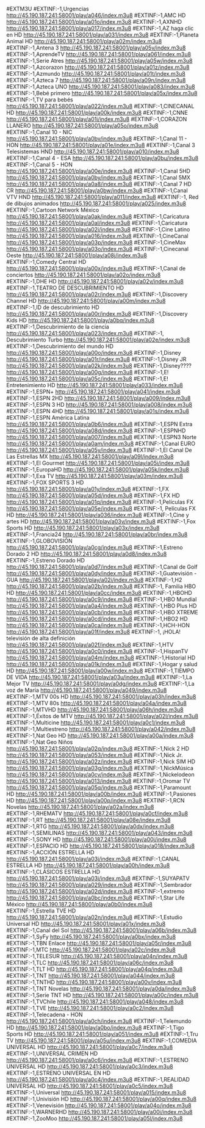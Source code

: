 #EXTM3U
#EXTINF:-1,Urgencias
http://45.190.187.241:58001/play/a046/index.m3u8
#EXTINF:-1,AMC HD
http://45.190.187.241:58001/play/a01o/index.m3u8
#EXTINF:-1,AXNHD
http://45.190.187.241:58001/play/a017/index.m3u8
#EXTINF:-1,AZ haga clic en HD
http://45.190.187.241:58001/play/a031/index.m3u8
#EXTINF:-1,Planeta Animal HD
http://45.190.187.241:58001/play/a02m/index.m3u8
#EXTINF:-1,Antena 3
http://45.190.187.241:58001/play/a05v/index.m3u8
#EXTINF:-1,AprendeTV
http://45.190.187.241:58001/play/a061/index.m3u8
#EXTINF:-1,Serie Atres
http://45.190.187.241:58001/play/a05w/index.m3u8
#EXTINF:-1,Azcorazon
http://45.190.187.241:58001/play/a01z/index.m3u8
#EXTINF:-1,Azmundo
http://45.190.187.241:58001/play/a01t/index.m3u8
#EXTINF:-1,Azteca 7
http://45.190.187.241:58001/play/a09n/index.m3u8
#EXTINF:-1,Azteca UNO
http://45.190.187.241:58001/play/a083/index.m3u8
#EXTINF:-1,Bebé primero
http://45.190.187.241:58001/play/a05x/index.m3u8
#EXTINF:-1,TV para bebés
http://45.190.187.241:58001/play/a022/index.m3u8
#EXTINF:-1,CINECANAL HD
http://45.190.187.241:58001/play/a00k/index.m3u8
#EXTINF:-1,CNNE
http://45.190.187.241:58001/play/a01i/index.m3u8
#EXTINF:-1,CORAZON LLANERO
http://45.190.187.241:58001/play/a05o/index.m3u8
#EXTINF:-1,Canal 10 - NIC
http://45.190.187.241:58001/play/a0bv/index.m3u8
#EXTINF:-1,Canal 11 - HON
http://45.190.187.241:58001/play/a01e/index.m3u8
#EXTINF:-1,Canal 3 Telesistemas HND
http://45.190.187.241:58001/play/a010/index.m3u8
#EXTINF:-1,Canal 4 - ESA
http://45.190.187.241:58001/play/a0bu/index.m3u8
#EXTINF:-1,Canal 5 - HON
http://45.190.187.241:58001/play/a00e/index.m3u8
#EXTINF:-1,Canal 5HD
http://45.190.187.241:58001/play/a0by/index.m3u8
#EXTINF:-1,Canal 5MX
http://45.190.187.241:58001/play/a0a8/index.m3u8
#EXTINF:-1,Canal 7 HD CR
http://45.190.187.241:58001/play/a0bw/index.m3u8
#EXTINF:-1,Canal VTV HND
http://45.190.187.241:58001/play/a011/index.m3u8
#EXTINF:-1, Red de dibujos animados
http://45.190.187.241:58001/play/a025/index.m3u8
#EXTINF:-1,Cartoon Network México
http://45.190.187.241:58001/play/a0ak/index.m3u8
#EXTINF:-1,Caricatura
http://45.190.187.241:58001/play/a0al/index.m3u8
#EXTINF:-1,Caricatura
http://45.190.187.241:58001/play/a02j/index.m3u8
#EXTINF:-1,Cine Latino
http://45.190.187.241:58001/play/a016/index.m3u8
#EXTINF:-1,CineCanal
http://45.190.187.241:58001/play/a03p/index.m3u8
#EXTINF:-1,CineMax
http://45.190.187.241:58001/play/a03o/index.m3u8
#EXTINF:-1,Cinecanal Oeste
http://45.190.187.241:58001/play/a08j/index.m3u8
#EXTINF:-1,Comedy Central HD
http://45.190.187.241:58001/play/a00x/index.m3u8
#EXTINF:-1,Canal de conciertos
http://45.190.187.241:58001/play/a02o/index.m3u8
#EXTINF:-1,DHE HD
http://45.190.187.241:58001/play/a02v/index.m3u8
#EXTINF:-1,TEATRO DE DESCUBRIMIENTO HD
http://45.190.187.241:58001/play/a02r/index.m3u8
#EXTINF:-1,Discovery Channel HD
http://45.190.187.241:58001/play/a00m/index.m3u8
#EXTINF:-1,ID de descubrimiento HD
http://45.190.187.241:58001/play/a00r/index.m3u8
#EXTINF:-1,Discovery Kids HD
http://45.190.187.241:58001/play/a0bq/index.m3u8
#EXTINF:-1,Descubrimiento de la ciencia
http://45.190.187.241:58001/play/a023/index.m3u8
#EXTINF:-1, Descubrimiento Turbo
http://45.190.187.241:58001/play/a02e/index.m3u8
#EXTINF:-1,Descubrimiento del mundo HD
http://45.190.187.241:58001/play/a00o/index.m3u8
#EXTINF:-1,Disney
http://45.190.187.241:58001/play/a01r/index.m3u8
#EXTINF:-1,Disney JR
http://45.190.187.241:58001/play/a02k/index.m3u8
#EXTINF:-1,Disney????
http://45.190.187.241:58001/play/a00g/index.m3u8
#EXTINF:-1,E!
http://45.190.187.241:58001/play/a05c/index.m3u8
#EXTINF:-1,E! Entretenimiento HD
http://45.190.187.241:58001/play/a033/index.m3u8
#EXTINF:-1,ESPN+
http://45.190.187.241:58001/play/a041/index.m3u8
#EXTINF:-1,ESPN 2HD
http://45.190.187.241:58001/play/a009/index.m3u8
#EXTINF:-1,ESPN 3 HD
http://45.190.187.241:58001/play/a008/index.m3u8
#EXTINF:-1,ESPN 4HD
http://45.190.187.241:58001/play/a01s/index.m3u8
#EXTINF:-1,ESPN América Latina
http://45.190.187.241:58001/play/a0b6/index.m3u8
#EXTINF:-1,ESPN Extra
http://45.190.187.241:58001/play/a08d/index.m3u8
#EXTINF:-1,ESPNHD
http://45.190.187.241:58001/play/a007/index.m3u8
#EXTINF:-1,ESPN3 Norte
http://45.190.187.241:58001/play/a0am/index.m3u8
#EXTINF:-1,Canal EURO
http://45.190.187.241:58001/play/a05y/index.m3u8
#EXTINF:-1,El Canal De Las Estrellas MX
http://45.190.187.241:58001/play/a09l/index.m3u8
#EXTINF:-1,El Gourmet
http://45.190.187.241:58001/play/a05i/index.m3u8
#EXTINF:-1,EuropaHD
http://45.190.187.241:58001/play/a05k/index.m3u8
#EXTINF:-1,Exa TV
http://45.190.187.241:58001/play/a03m/index.m3u8
#EXTINF:-1,FOX SPORTS 3 HD
http://45.190.187.241:58001/play/a01y/index.m3u8
#EXTINF:-1,FX
http://45.190.187.241:58001/play/a05d/index.m3u8
#EXTINF:-1,FX HD
http://45.190.187.241:58001/play/a01q/index.m3u8
#EXTINF:-1,Películas FX
http://45.190.187.241:58001/play/a05e/index.m3u8
#EXTINF:-1, Películas FX HD
http://45.190.187.241:58001/play/a036/index.m3u8
#EXTINF:-1,Cine y artes HD
http://45.190.187.241:58001/play/a03v/index.m3u8
#EXTINF:-1,Fox Sports HD
http://45.190.187.241:58001/play/a03x/index.m3u8
#EXTINF:-1,Francia24
http://45.190.187.241:58001/play/a0br/index.m3u8
#EXTINF:-1,GLOBOVISIÓN
http://45.190.187.241:58001/play/a0cg/index.m3u8
#EXTINF:-1,Estreno Dorado 2 HD
http://45.190.187.241:58001/play/a0d8/index.m3u8
#EXTINF:-1,Estreno Dorado HD
http://45.190.187.241:58001/play/a0d7/index.m3u8
#EXTINF:-1,Canal de Golf
http://45.190.187.241:58001/play/a0dy/index.m3u8
#EXTINF:-1,Guatevisión - GUA
http://45.190.187.241:58001/play/a02i/index.m3u8
#EXTINF:-1,H2
http://45.190.187.241:58001/play/a02b/index.m3u8
#EXTINF:-1, Familia HBO HD
http://45.190.187.241:58001/play/a0cc/index.m3u8
#EXTINF:-1,HBOHD
http://45.190.187.241:58001/play/a0c9/index.m3u8
#EXTINF:-1,HBO Mundial
http://45.190.187.241:58001/play/a0a4/index.m3u8
#EXTINF:-1,HBO Plus HD
http://45.190.187.241:58001/play/a0cb/index.m3u8
#EXTINF:-1,HBO XTREME
http://45.190.187.241:58001/play/a0cd/index.m3u8
#EXTINF:-1,HBO2 HD
http://45.190.187.241:58001/play/a0ca/index.m3u8
#EXTINF:-1,HCH-HON
http://45.190.187.241:58001/play/a01f/index.m3u8
#EXTINF:-1, ¡HOLA! televisión de alta definición
http://45.190.187.241:58001/play/a02f/index.m3u8
#EXTINF:-1,HTV
http://45.190.187.241:58001/play/a0c0/index.m3u8
#EXTINF:-1,HispanTV
http://45.190.187.241:58001/play/a04m/index.m3u8
#EXTINF:-1,Historial HD
http://45.190.187.241:58001/play/a01k/index.m3u8
#EXTINF:-1,Hogar y salud HD
http://45.190.187.241:58001/play/a00w/index.m3u8
#EXTINF:-1,TIEMPO DE VIDA
http://45.190.187.241:58001/play/a03u/index.m3u8
#EXTINF:-1,La Mejor TV
http://45.190.187.241:58001/play/a0dg/index.m3u8
#EXTINF:-1,La voz de María
http://45.190.187.241:58001/play/a049/index.m3u8
#EXTINF:-1,MTV 00s HD
http://45.190.187.241:58001/play/a03h/index.m3u8
#EXTINF:-1,MTV 80s
http://45.190.187.241:58001/play/a04a/index.m3u8
#EXTINF:-1,MTVHD
http://45.190.187.241:58001/play/a06h/index.m3u8
#EXTINF:-1,Éxitos de MTV
http://45.190.187.241:58001/play/a02l/index.m3u8
#EXTINF:-1,Multicine
http://45.190.187.241:58001/play/a0c1/index.m3u8
#EXTINF:-1,Multiestreno
http://45.190.187.241:58001/play/a042/index.m3u8
#EXTINF:-1,Nat Geo HD
http://45.190.187.241:58001/play/a00a/index.m3u8
#EXTINF:-1,Nat Geo Niños
http://45.190.187.241:58001/play/a02q/index.m3u8
#EXTINF:-1,Nick 2 HD
http://45.190.187.241:58001/play/a053/index.m3u8
#EXTINF:-1,Nick Jr.
http://45.190.187.241:58001/play/a02z/index.m3u8
#EXTINF:-1,Nick SIM HD
http://45.190.187.241:58001/play/a03g/index.m3u8
#EXTINF:-1,NickMúsica
http://45.190.187.241:58001/play/a0cv/index.m3u8
#EXTINF:-1,Nickelodeon
http://45.190.187.241:58001/play/a013/index.m3u8
#EXTINF:-1,Oromar TV
http://45.190.187.241:58001/play/a05q/index.m3u8
#EXTINF:-1,Paramount HD
http://45.190.187.241:58001/play/a00b/index.m3u8
#EXTINF:-1,Pasiones HD
http://45.190.187.241:58001/play/a00p/index.m3u8
#EXTINF:-1,RCN Novelas
http://45.190.187.241:58001/play/a02a/index.m3u8
#EXTINF:-1,RHEMATV
http://45.190.187.241:58001/play/a0cf/index.m3u8
#EXTINF:-1,RT
http://45.190.187.241:58001/play/a08e/index.m3u8
#EXTINF:-1,RTG
http://45.190.187.241:58001/play/a0dx/index.m3u8
#EXTINF:-1,SEMILINAS
http://45.190.187.241:58001/play/a043/index.m3u8
#EXTINF:-1,SONY HD
http://45.190.187.241:58001/play/a00j/index.m3u8
#EXTINF:-1,ESPACIO HD
http://45.190.187.241:58001/play/a018/index.m3u8
#EXTINF:-1,ACCIÓN ESTRELLA HD
http://45.190.187.241:58001/play/a03j/index.m3u8
#EXTINF:-1,CANAL ESTRELLA HD
http://45.190.187.241:58001/play/a00h/index.m3u8
#EXTINF:-1,CLÁSICOS ESTRELLA HD
http://45.190.187.241:58001/play/a03i/index.m3u8
#EXTINF:-1,SUYAPATV
http://45.190.187.241:58001/play/a029/index.m3u8
#EXTINF:-1,Sembrador
http://45.190.187.241:58001/play/a02d/index.m3u8
#EXTINF:-1,extremo
http://45.190.187.241:58001/play/a0bc/index.m3u8
#EXTINF:-1,Star Life México
http://45.190.187.241:58001/play/a0b0/index.m3u8
#EXTINF:-1,Estrella TVE HD
http://45.190.187.241:58001/play/a02n/index.m3u8
#EXTINF:-1,Estudio Universal HD
http://45.190.187.241:58001/play/a01x/index.m3u8
#EXTINF:-1,Canal del Sol
http://45.190.187.241:58001/play/a06b/index.m3u8
#EXTINF:-1,SyFy
http://45.190.187.241:58001/play/a0bx/index.m3u8
#EXTINF:-1,TBN Enlace
http://45.190.187.241:58001/play/a05r/index.m3u8
#EXTINF:-1,MTC
http://45.190.187.241:58001/play/a02c/index.m3u8
#EXTINF:-1,TELESUR
http://45.190.187.241:58001/play/a04n/index.m3u8
#EXTINF:-1,TLC
http://45.190.187.241:58001/play/a06c/index.m3u8
#EXTINF:-1,TLT HD
http://45.190.187.241:58001/play/a04q/index.m3u8
#EXTINF:-1,TNT
http://45.190.187.241:58001/play/a044/index.m3u8
#EXTINF:-1,TNTHD
http://45.190.187.241:58001/play/a00v/index.m3u8
#EXTINF:-1,TNT Novelas
http://45.190.187.241:58001/play/a0da/index.m3u8
#EXTINF:-1,Serie TNT HD
http://45.190.187.241:58001/play/a00c/index.m3u8
#EXTINF:-1,TVChile
http://45.190.187.241:58001/play/a048/index.m3u8
#EXTINF:-1,TVE
http://45.190.187.241:58001/play/a0c2/index.m3u8
#EXTINF:-1,Telecadena - HON
http://45.190.187.241:58001/play/a0ch/index.m3u8
#EXTINF:-1,Telemundo HD
http://45.190.187.241:58001/play/a0bo/index.m3u8
#EXTINF:-1,Tigo Sports HD
http://45.190.187.241:58001/play/a051/index.m3u8
#EXTINF:-1,Tru TV
http://45.190.187.241:58001/play/a05u/index.m3u8
#EXTINF:-1,COMEDIA UNIVERSAL HD
http://45.190.187.241:58001/play/a0c7/index.m3u8
#EXTINF:-1,UNIVERSAL CRIMEN HD
http://45.190.187.241:58001/play/a0c6/index.m3u8
#EXTINF:-1,ESTRENO UNIVERSAL HD
http://45.190.187.241:58001/play/a0c3/index.m3u8
#EXTINF:-1,ESTRENO UNIVERSAL EN HD
http://45.190.187.241:58001/play/a0c4/index.m3u8
#EXTINF:-1,REALIDAD UNIVERSAL HD
http://45.190.187.241:58001/play/a0c5/index.m3u8
#EXTINF:-1,Universal
http://45.190.187.241:58001/play/a015/index.m3u8
#EXTINF:-1,Univisión HD
http://45.190.187.241:58001/play/a00q/index.m3u8
#EXTINF:-1,Venevisión
http://45.190.187.241:58001/play/a04o/index.m3u8
#EXTINF:-1,WARNERHD
http://45.190.187.241:58001/play/a00i/index.m3u8
#EXTINF:-1,ZooMoo
http://45.190.187.241:58001/play/a05l/index.m3u8

